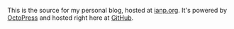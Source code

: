 This is the source for my personal blog, hosted at [ianp.org](http://ianp.org/). It's powered by [OctoPress](http://octopress.org/) and hosted right here at [GitHub](http://github.com/).
